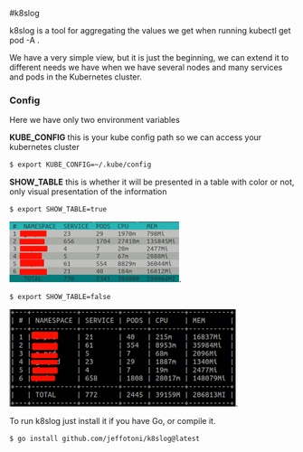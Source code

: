 #k8slog

k8slog is a tool for aggregating the values we get when running kubectl get pod -A .

We have a very simple view, but it is just the beginning, we can extend it to different needs we have when we have several nodes and many services and pods in the Kubernetes cluster.

### Config

Here we have only two environment variables

**KUBE_CONFIG** this is your kube config path so we can access your kubernetes cluster
```bash
$ export KUBE_CONFIG=~/.kube/config
```

**SHOW_TABLE** this is whether it will be presented in a table with color or not, only visual presentation of the information
```bash
$ export SHOW_TABLE=true
```
![show table](./img/k8s.png "show table").

```bash
$ export SHOW_TABLE=false
```
![show table](./img/k8s_table.png "show table").

To run k8slog just install it if you have Go, or compile it.
```bash
$ go install github.com/jeffotoni/k8slog@latest
```
